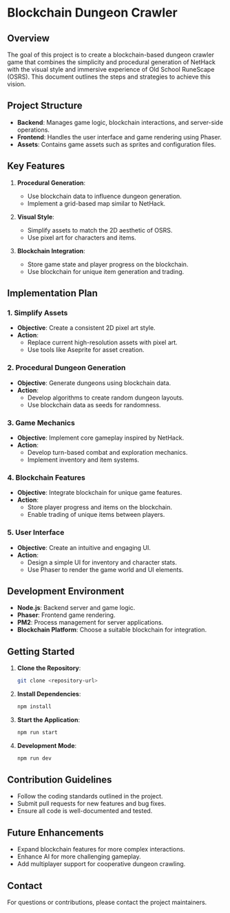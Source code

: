 # Blockchain Dungeon Crawler

## Overview

The goal of this project is to create a blockchain-based dungeon crawler game that combines the simplicity and procedural generation of NetHack with the visual style and immersive experience of Old School RuneScape (OSRS). This document outlines the steps and strategies to achieve this vision.

## Project Structure

- **Backend**: Manages game logic, blockchain interactions, and server-side operations.
- **Frontend**: Handles the user interface and game rendering using Phaser.
- **Assets**: Contains game assets such as sprites and configuration files.

## Key Features

1. **Procedural Generation**: 
   - Use blockchain data to influence dungeon generation.
   - Implement a grid-based map similar to NetHack.

2. **Visual Style**:
   - Simplify assets to match the 2D aesthetic of OSRS.
   - Use pixel art for characters and items.

3. **Blockchain Integration**:
   - Store game state and player progress on the blockchain.
   - Use blockchain for unique item generation and trading.

## Implementation Plan

### 1. Simplify Assets

- **Objective**: Create a consistent 2D pixel art style.
- **Action**: 
  - Replace current high-resolution assets with pixel art.
  - Use tools like Aseprite for asset creation.

### 2. Procedural Dungeon Generation

- **Objective**: Generate dungeons using blockchain data.
- **Action**:
  - Develop algorithms to create random dungeon layouts.
  - Use blockchain data as seeds for randomness.

### 3. Game Mechanics

- **Objective**: Implement core gameplay inspired by NetHack.
- **Action**:
  - Develop turn-based combat and exploration mechanics.
  - Implement inventory and item systems.

### 4. Blockchain Features

- **Objective**: Integrate blockchain for unique game features.
- **Action**:
  - Store player progress and items on the blockchain.
  - Enable trading of unique items between players.

### 5. User Interface

- **Objective**: Create an intuitive and engaging UI.
- **Action**:
  - Design a simple UI for inventory and character stats.
  - Use Phaser to render the game world and UI elements.

## Development Environment

- **Node.js**: Backend server and game logic.
- **Phaser**: Frontend game rendering.
- **PM2**: Process management for server applications.
- **Blockchain Platform**: Choose a suitable blockchain for integration.

## Getting Started

1. **Clone the Repository**:
   ```bash
   git clone <repository-url>
   ```

2. **Install Dependencies**:
   ```bash
   npm install
   ```

3. **Start the Application**:
   ```bash
   npm run start
   ```

4. **Development Mode**:
   ```bash
   npm run dev
   ```

## Contribution Guidelines

- Follow the coding standards outlined in the project.
- Submit pull requests for new features and bug fixes.
- Ensure all code is well-documented and tested.

## Future Enhancements

- Expand blockchain features for more complex interactions.
- Enhance AI for more challenging gameplay.
- Add multiplayer support for cooperative dungeon crawling.

## Contact

For questions or contributions, please contact the project maintainers. 